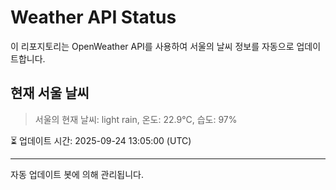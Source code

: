 
# Weather API Status

이 리포지토리는 OpenWeather API를 사용하여 서울의 날씨 정보를 자동으로 업데이트합니다.

## 현재 서울 날씨
> 서울의 현재 날씨: light rain, 온도: 22.9°C, 습도: 97%

⏳ 업데이트 시간: 2025-09-24 13:05:00 (UTC)

---
자동 업데이트 봇에 의해 관리됩니다.
